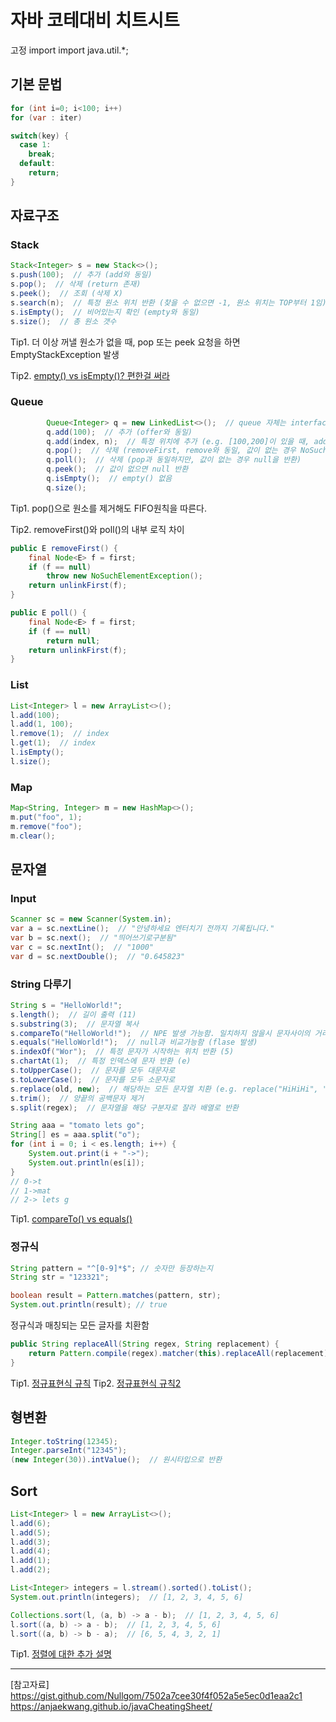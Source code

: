 # 자바 코테대비 치트시트

고정 import
import java.util.*;

## 기본 문법
```java
for (int i=0; i<100; i++)
for (var : iter)

switch(key) {
  case 1:
    break;
  default:
    return;
}
```

## 자료구조
### Stack
```java
Stack<Integer> s = new Stack<>();
s.push(100);  // 추가 (add와 동일)
s.pop();  // 삭제 (return 존재)
s.peek();  // 조회 (삭제 X)
s.search(n);  // 특정 원소 위치 반환 (찾을 수 없으면 -1, 원소 위치는 TOP부터 1임)
s.isEmpty();  // 비어있는지 확인 (empty와 동일)
s.size();  // 총 원소 갯수
```

Tip1. 더 이상 꺼낼 원소가 없을 때, pop 또는 peek 요청을 하면 EmptyStackException 발생

Tip2. [empty() vs isEmpty()? 편한걸 써라](https://wyatti.tistory.com/entry/JAVA-Stack%EC%97%90%EC%84%9C-empty%EC%99%80-isEmpty%EB%A5%BC-%EC%9D%B4%ED%95%B4%ED%95%98%EA%B3%A0-%ED%99%9C%EC%9A%A9%ED%95%98%EA%B8%B0)

### Queue
```java
        Queue<Integer> q = new LinkedList<>();  // queue 자체는 interface
        q.add(100);  // 추가 (offer와 동일)
        q.add(index, n);  // 특정 위치에 추가 (e.g. [100,200]이 있을 때, add(1,300)을 하면 [100,300,200]이 됨)
        q.pop();  // 삭제 (removeFirst, remove와 동일, 값이 없는 경우 NoSuchElementException 발생)
        q.poll();  // 삭제 (pop과 동일하지만, 값이 없는 경우 null을 반환)        
        q.peek();  // 값이 없으면 null 반환
        q.isEmpty();  // empty() 없음
        q.size();
```

Tip1. pop()으로 원소를 제거해도 FIFO원칙을 따른다.

Tip2. removeFirst()와 poll()의 내부 로직 차이
```java
public E removeFirst() {
    final Node<E> f = first;
    if (f == null)
        throw new NoSuchElementException();
    return unlinkFirst(f);
}

public E poll() {
    final Node<E> f = first;
    if (f == null)
        return null;
    return unlinkFirst(f);
}
```

### List
```java
List<Integer> l = new ArrayList<>();
l.add(100);
l.add(1, 100);
l.remove(1);  // index
l.get(1);  // index
l.isEmpty();
l.size();
```

### Map
```java
Map<String, Integer> m = new HashMap<>();
m.put("foo", 1);
m.remove("foo");
m.clear();
```

## 문자열
### Input
```java
Scanner sc = new Scanner(System.in);
var a = sc.nextLine();  // "안녕하세요 엔터치기 전까지 기록됩니다."
var b = sc.next();  // "띄어쓰기로구분됨"
var c = sc.nextInt();  // "1000"
var d = sc.nextDouble();  // "0.645823"
```

### String 다루기
```java
String s = "HelloWorld!";
s.length();  // 길이 출력 (11)
s.substring(3);  // 문자열 복사
s.compareTo("HelloWorld!");  // NPE 발생 가능함. 일치하지 않을시 문자사이의 거리를 알려줌
s.equals("HelloWorld!");  // null과 비교가능함 (flase 발생)
s.indexOf("Wor");  // 특정 문자가 시작하는 위치 반환 (5)
s.chartAt(1);  // 특정 인덱스에 문자 반환 (e)
s.toUpperCase();  // 문자를 모두 대문자로
s.toLowerCase();  // 문자를 모두 소문자로
s.replace(old, new);  // 해당하는 모든 문자열 치환 (e.g. replace("HiHiHi", "O") 결과는 "OOO")
s.trim();  // 양끝의 공백문자 제거
s.split(regex);  // 문자열을 해당 구분자로 잘라 배열로 반환
```
```java
String aaa = "tomato lets go";
String[] es = aaa.split("o");
for (int i = 0; i < es.length; i++) {
    System.out.print(i + "->");
    System.out.println(es[i]);
}
// 0->t
// 1->mat
// 2-> lets g
```

Tip1. [compareTo() vs equals()](https://stackoverflow.com/questions/1551235/compareto-vs-equals)

### 정규식
```java
String pattern = "^[0-9]*$"; // 숫자만 등장하는지
String str = "123321"; 

boolean result = Pattern.matches(pattern, str);
System.out.println(result); // true
```

정규식과 매칭되는 모든 글자를 치환함
```java
public String replaceAll(String regex, String replacement) {
    return Pattern.compile(regex).matcher(this).replaceAll(replacement);
}
```

Tip1. [정규표현식 규칙](https://zhfvkq.tistory.com/5)
Tip2. [정규표현식 규칙2](https://zzang9ha.tistory.com/322)

## 형변환
```java
Integer.toString(12345);
Integer.parseInt("12345");
(new Integer(30)).intValue();  // 원시타입으로 반환
```

## Sort
```java
List<Integer> l = new ArrayList<>();
l.add(6);
l.add(5);
l.add(3);
l.add(4);
l.add(1);
l.add(2);
```

```java
List<Integer> integers = l.stream().sorted().toList();
System.out.println(integers);  // [1, 2, 3, 4, 5, 6]
```
```java
Collections.sort(l, (a, b) -> a - b);  // [1, 2, 3, 4, 5, 6]
l.sort((a, b) -> a - b);  // [1, 2, 3, 4, 5, 6]
l.sort((a, b) -> b - a);  // [6, 5, 4, 3, 2, 1]
```

Tip1. [정렬에 대한 추가 설명](https://www.daleseo.com/java-comparable-comparator/)




---

[참고자료]
https://gist.github.com/Nullgom/7502a7cee30f4f052a5e5ec0d1eaa2c1
https://anjaekwang.github.io/javaCheatingSheet/



